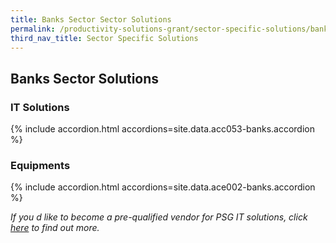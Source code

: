 ```yaml
---
title: Banks Sector Sector Solutions
permalink: /productivity-solutions-grant/sector-specific-solutions/banks/
third_nav_title: Sector Specific Solutions
---
```


## Banks Sector Solutions

### IT Solutions

{% include accordion.html accordions=site.data.acc053-banks.accordion %}

### Equipments

{% include accordion.html accordions=site.data.ace002-banks.accordion %}

_If you d like to become a pre-qualified vendor for PSG IT solutions, click <a target='_blank' href='https://www.imda.gov.sg/icmvendors' >here</a> to find out more._